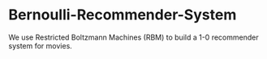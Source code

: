# Bernoulli-Recommender-System
We use Restricted Boltzmann Machines (RBM) to build a 1-0 recommender system for movies.
